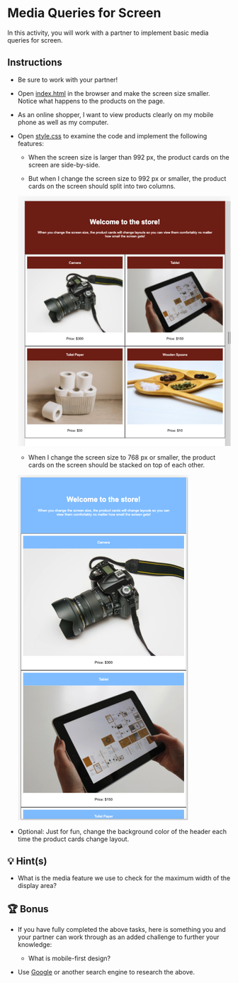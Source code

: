 # Media Queries for Screen

In this activity, you will work with a partner to implement basic media queries for screen.

## Instructions

* Be sure to work with your partner!

* Open [index.html](./Unsolved/index.html) in the browser and make the screen size smaller. Notice what happens to the products on the page.

* As an online shopper, I want to view products clearly on my mobile phone as well as my computer.

* Open [style.css](./Unsolved/assets/css/style.css) to examine the code and implement the following features:

  * When the screen size is larger than 992 px, the product cards on the screen are side-by-side.

  * But when I change the screen size to 992 px or smaller, the product cards on the screen should split into two columns.

  ![The product cards are split into two columns evenly](./Images/01-product-columns.png)

  * When I change the screen size to 768 px or smaller, the product cards on the screen should be stacked on top of each other.

  ![The product cards are stacked on top of each other](./Images/02-products-stacked.png)

* Optional: Just for fun, change the background color of the header each time the product cards change layout. 

## 💡 Hint(s)

* What is the media feature we use to check for the maximum width of the display area?

## 🏆 Bonus

* If you have fully completed the above tasks, here is something you and your partner can work through as an added challenge to further your knowledge:

  * What is mobile-first design?

* Use [Google](https://www.google.com) or another search engine to research the above.
